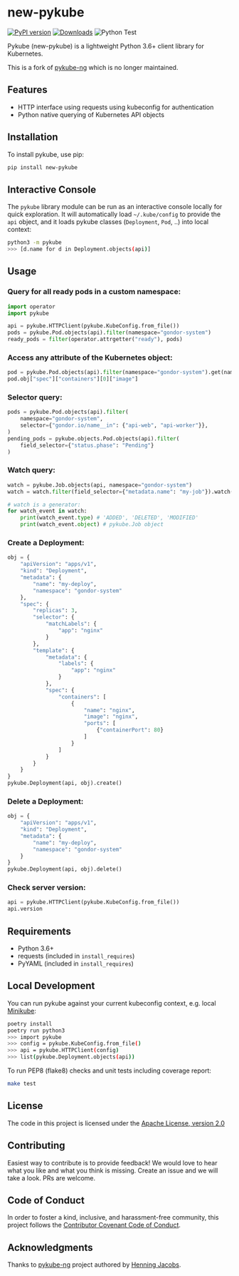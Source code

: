 new-pykube
=========

[![PyPI version](https://badge.fury.io/py/new-pykube.svg)](https://badge.fury.io/py/new-pykube) [![Downloads](https://static.pepy.tech/badge/new-pykube/month)](https://pepy.tech/project/new-pykube) ![Python Test](https://github.com/caas-team/new-pykube/actions/workflows/python-tests.yml/badge.svg)

Pykube (new-pykube) is a lightweight Python 3.6+ client library for Kubernetes.

This is a fork of [pykube-ng](https://codeberg.org/hjacobs/pykube-ng) which is no longer maintained.


## Features

* HTTP interface using requests using kubeconfig for authentication
* Python native querying of Kubernetes API objects


## Installation

To install pykube, use pip:
```bash
pip install new-pykube
```


## Interactive Console

The `pykube` library module can be run as an interactive console locally for quick exploration.
It will automatically load `~/.kube/config` to provide the `api` object, and it loads pykube classes (`Deployment`, `Pod`, ..) into local context:

```bash
python3 -m pykube
>>> [d.name for d in Deployment.objects(api)]
```


## Usage


### Query for all ready pods in a custom namespace:

```python
import operator
import pykube

api = pykube.HTTPClient(pykube.KubeConfig.from_file())
pods = pykube.Pod.objects(api).filter(namespace="gondor-system")
ready_pods = filter(operator.attrgetter("ready"), pods)
```


### Access any attribute of the Kubernetes object:

```python
pod = pykube.Pod.objects(api).filter(namespace="gondor-system").get(name="my-pod")
pod.obj["spec"]["containers"][0]["image"]
```


### Selector query:

```python
pods = pykube.Pod.objects(api).filter(
    namespace="gondor-system",
    selector={"gondor.io/name__in": {"api-web", "api-worker"}},
)
pending_pods = pykube.objects.Pod.objects(api).filter(
    field_selector={"status.phase": "Pending"}
)
```


### Watch query:

```python
watch = pykube.Job.objects(api, namespace="gondor-system")
watch = watch.filter(field_selector={"metadata.name": "my-job"}).watch()

# watch is a generator:
for watch_event in watch:
    print(watch_event.type) # 'ADDED', 'DELETED', 'MODIFIED'
    print(watch_event.object) # pykube.Job object
```


### Create a Deployment:

```python
obj = {
    "apiVersion": "apps/v1",
    "kind": "Deployment",
    "metadata": {
        "name": "my-deploy",
        "namespace": "gondor-system"
    },
    "spec": {
        "replicas": 3,
        "selector": {
            "matchLabels": {
                "app": "nginx"
            }
        },
        "template": {
            "metadata": {
                "labels": {
                    "app": "nginx"
                }
            },
            "spec": {
                "containers": [
                    {
                        "name": "nginx",
                        "image": "nginx",
                        "ports": [
                            {"containerPort": 80}
                        ]
                    }
                ]
            }
        }
    }
}
pykube.Deployment(api, obj).create()
```


### Delete a Deployment:

```python
obj = {
    "apiVersion": "apps/v1",
    "kind": "Deployment",
    "metadata": {
        "name": "my-deploy",
        "namespace": "gondor-system"
    }
}
pykube.Deployment(api, obj).delete()
```


### Check server version:

```python
api = pykube.HTTPClient(pykube.KubeConfig.from_file())
api.version
```


## Requirements

* Python 3.6+
* requests (included in `install_requires`)
* PyYAML (included in `install_requires`)


## Local Development

You can run pykube against your current kubeconfig context, e.g. local [Minikube](https://github.com/kubernetes/minikube):

```bash
poetry install
poetry run python3
>>> import pykube
>>> config = pykube.KubeConfig.from_file()
>>> api = pykube.HTTPClient(config)
>>> list(pykube.Deployment.objects(api))
```

To run PEP8 (flake8) checks and unit tests including coverage report:

```bash
make test
```


## License

The code in this project is licensed under the [Apache License, version 2.0](./LICENSE)


## Contributing

Easiest way to contribute is to provide feedback! We would love to hear what you like and what you think is missing.
Create an issue and we will take a look. PRs are welcome.


## Code of Conduct

In order to foster a kind, inclusive, and harassment-free community, this project follows the [Contributor Covenant Code of Conduct](http://contributor-covenant.org/version/1/4/).

## Acknowledgments

Thanks to [pykube-ng](https://codeberg.org/hjacobs/pykube-ng) project authored
by [Henning Jacobs](https://github.com/hjacobs).
